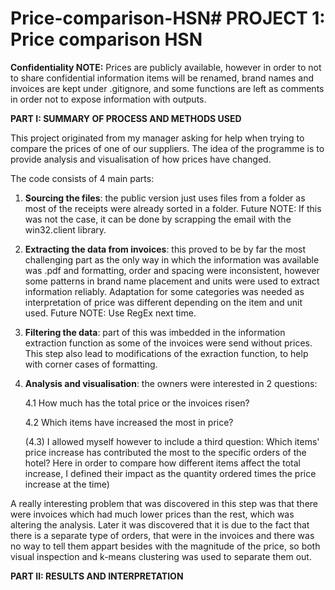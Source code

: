 # Price-comparison-HSN# PROJECT 1: Price comparison HSN

**Confidentiality NOTE:** Prices are publicly available, however in order to not to share confidential information items will be renamed, brand names and invoices are kept under .gitignore, and some functions are left as comments in order not to expose information with outputs. 


**PART I: SUMMARY OF PROCESS AND METHODS USED**

This project originated from my manager asking for help when trying to compare 
the prices of one of our suppliers. The idea of the programme is to provide analysis 
and visualisation of how prices have changed. 

The code consists of 4 main parts:

1. **Sourcing the files**: the public version just uses files from a folder as most of the receipts were already sorted in a folder.
Future NOTE: If this was not the case, it can be done by scrapping the email with the win32.client library.

2. **Extracting the data from invoices**: this proved to be by far the most challenging part as the only way in which the information was available was .pdf and formatting, order and spacing were inconsistent, however some patterns in brand name placement and units were used to extract information reliably. Adaptation for some categories was needed as interpretation of price was different depending on the item and unit used.
Future NOTE: Use RegEx next time.

3. **Filtering the data**: part of this was imbedded in the information extraction function as some of the invoices were send without prices. This step also lead to modifications of the exraction function, to help with corner cases of formatting.

4. **Analysis and visualisation**: the owners were interested in 2 questions:

   4.1 How much has the total price or the invoices risen?

   4.2 Which items have increased the most in price?

   (4.3) I allowed myself however to include a third question: Which items' price increase has contributed the most to the specific orders of the hotel? Here in order to compare how different items affect the total increase, I defined their impact as the quantity ordered times the price increase at the time)

A really interesting problem that was discovered in this step was that there were 
invoices which had much lower prices than the rest, which was altering the analysis. Later it was discovered that it is due to the fact that there is a separate type of orders, that were in the invoices and there was no way to tell them appart besides with the magnitude of the price, so both visual inspection and k-means clustering was used to separate them out.


**PART II: RESULTS AND INTERPRETATION**




